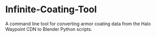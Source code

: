 # Infinite-Coating-Tool

A command line tool for converting armor coating data from the Halo Waypoint CDN to Blender Python scripts.
